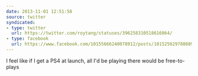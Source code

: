 ```yaml
---
date: 2013-11-01 12:51:58
source: twitter
syndicated:
- type: twitter
  url: https://twitter.com/roytang/statuses/396258310518616064/
- type: facebook
  url: https://www.facebook.com/10155666240078912/posts/10152562978088912
---
```


I feel like if I get a PS4 at launch, all I'd be playing there would be free-to-plays